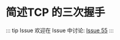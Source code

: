 # 简述TCP 的三次握手



::: tip Issue 
 欢迎在 Issue 中讨论: [Issue 55](https://github.com/shfshanyue/Daily-Question/issues/55) 
:::
